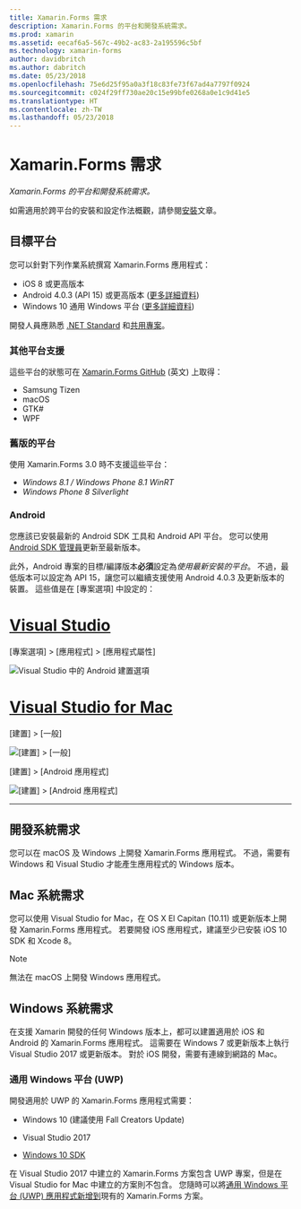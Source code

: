 ```yaml
---
title: Xamarin.Forms 需求
description: Xamarin.Forms 的平台和開發系統需求。
ms.prod: xamarin
ms.assetid: eecaf6a5-567c-49b2-ac83-2a195596c5bf
ms.technology: xamarin-forms
author: davidbritch
ms.author: dabritch
ms.date: 05/23/2018
ms.openlocfilehash: 75e6d25f95a0a3f18c83fe73f67ad4a7797f0924
ms.sourcegitcommit: c024f29ff730ae20c15e99bfe0268a0e1c9d41e5
ms.translationtype: HT
ms.contentlocale: zh-TW
ms.lasthandoff: 05/23/2018
---
```

# <a name="xamarinforms-requirements"></a>Xamarin.Forms 需求

_Xamarin.Forms 的平台和開發系統需求。_

如需適用於跨平台的安裝和設定作法概觀，請參閱[安裝](~/cross-platform/get-started/installation/index.md)文章。

## <a name="target-platforms"></a>目標平台

您可以針對下列作業系統撰寫 Xamarin.Forms 應用程式：

- iOS 8 或更高版本
- Android 4.0.3 (API 15) 或更高版本 ([更多詳細資料](#android))
- Windows 10 通用 Windows 平台 ([更多詳細資料](#windows10))

開發人員應熟悉 [.NET Standard](~/cross-platform/app-fundamentals/net-standard.md) 和[共用專案](~/cross-platform/app-fundamentals/shared-projects.md)。

### <a name="additional-platform-support"></a>其他平台支援

這些平台的狀態可在 [Xamarin.Forms GitHub](https://github.com/xamarin/Xamarin.Forms/wiki/Platform-Support) \(英文\) 上取得：

- Samsung Tizen
- macOS
- GTK#
- WPF

### <a name="platforms-from-earlier-versions"></a>舊版的平台

使用 Xamarin.Forms 3.0 時不支援這些平台：

- *Windows 8.1 / Windows Phone 8.1 WinRT*
- *Windows Phone 8 Silverlight*

### <a name="android"></a>Android

您應該已安裝最新的 Android SDK 工具和 Android API 平台。 您可以使用 [Android SDK 管理員](~/android/get-started/installation/android-sdk.md)更新至最新版本。

此外，Android 專案的目標/編譯版本**必須**設定為*使用最新安裝的平台*。 不過，最低版本可以設定為 API 15，讓您可以繼續支援使用 Android 4.0.3 及更新版本的裝置。 這些值是在 [專案選項] 中設定的：

# <a name="visual-studiotabvswin"></a>[Visual Studio](#tab/vswin)

[專案選項] > [應用程式] > [應用程式屬性]

![](installation-images/options-android-vs-sml.png "Visual Studio 中的 Android 建置選項")

# <a name="visual-studio-for-mactabvsmac"></a>[Visual Studio for Mac](#tab/vsmac)

[建置] > [一般]

![](installation-images/options-general-sml.png "[建置] > [一般]")

[建置] > [Android 應用程式]

![](installation-images/options-android-sml.png "[建置] > [Android 應用程式]")

-----

## <a name="development-system-requirements"></a>開發系統需求

您可以在 macOS 及 Windows 上開發 Xamarin.Forms 應用程式。 不過，需要有 Windows 和 Visual Studio 才能產生應用程式的 Windows 版本。

## <a name="mac-system-requirements"></a>Mac 系統需求

您可以使用 Visual Studio for Mac，在 OS X El Capitan (10.11) 或更新版本上開發 Xamarin.Forms 應用程式。 若要開發 iOS 應用程式，建議至少已安裝 iOS 10 SDK 和 Xcode 8。

> [!NOTE]
>  無法在 macOS 上開發 Windows 應用程式。

## <a name="windows-system-requirements"></a>Windows 系統需求

在支援 Xamarin 開發的任何 Windows 版本上，都可以建置適用於 iOS 和 Android 的 Xamarin.Forms 應用程式。 這需要在 Windows 7 或更新版本上執行 Visual Studio 2017 或更新版本。 對於 iOS 開發，需要有連線到網路的 Mac。

<a name="windows10" />

### <a name="universal-windows-platform-uwp"></a>通用 Windows 平台 (UWP)

開發適用於 UWP 的 Xamarin.Forms 應用程式需要：

- Windows 10 (建議使用 Fall Creators Update)

- Visual Studio 2017

- [Windows 10 SDK](https://dev.windows.com/downloads/windows-10-sdk)

在 Visual Studio 2017 中建立的 Xamarin.Forms 方案包含 UWP 專案，但是在 Visual Studio for Mac 中建立的方案則不包含。
您隨時可以將[通用 Windows 平台 (UWP) 應用程式新增到](~/xamarin-forms/platform/windows/installation/index.md)現有的 Xamarin.Forms 方案。
